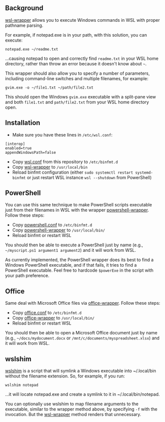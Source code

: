 ## Background
[wsl-wrapper](wsl-wrapper) allows you to execute Windows commands in WSL with proper pathname parsing.

For example, if notepad.exe is in your path, with this solution, you can execute:
```
notepad.exe ~/readme.txt
```
...causing notepad to open and correctly find `readme.txt` in your WSL home directory, rather than throw an error because it doesn't know about `~`.

This wrapper should also allow you to specify a number of parameters, including command-line switches and multiple filenames, for example:
```
gvim.exe -o ~/file1.txt ~/path/file2.txt
```
This should open the Windows `gvim.exe` executable with a split-pane view and both `file1.txt` and `path/file2.txt` from your WSL home directory open.
## Installation
* Make sure you have these lines in `/etc/wsl.conf`:
```
[interop]
enabled=true
appendWindowsPath=false
```
* Copy [wsl.conf](wsl.conf) from this repository to `/etc/binfmt.d`
* Copy [wsl-wrapper](wsl-wrapper) to `/usr/local/bin`
* Reload binfmt configuration (either `sudo systemctl restart systemd-binfmt` or just restart WSL instance `wsl --shutdown` from PowerShell)
## PowerShell
You can use this same technique to make PowerShell scripts executable just from their filenames in WSL with the wrapper [powershell-wrapper](powershell-wrapper). Follow these steps:
* Copy [powershell.conf](powershell.conf) to `/etc/binfmt.d`
* Copy [powershell-wrapper](powershell-wrapper) to `/usr/local/bin/`
* Reload binfmt or restart WSL

You should then be able to execute a PowerShell just by name (e.g., `~/myscript.ps1 argument1 argument2`) and it will work from WSL.

As currently implemented, the PowerShell wrapper does its best to find a Windows PowerShell executable, and if that fails, it tries to find a PowerShell executable. Feel free to hardcode `$powerExe` in the script with your path preference.
## Office
Same deal with Microsoft Office files via [office-wrapper](office-wrapper). Follow these steps:
* Copy [office.conf](office.conf) to `/etc/binfmt.d`
* Copy [office-wrapper](office-wrapper) to `/usr/local/bin/`
* Reload binfmt or restart WSL

You should then be able to open a Microsoft Office document just by name (e.g., `~/docs/mydocument.docx` or `/mnt/c/documents/myspreadsheet.xlsx`) and it will work from WSL.
## wslshim 
[wslshim](wslshim) is a script that will symlink a Windows executable into ~/.local/bin without the filename extension. So, for example, if you run:
```
wslshim notepad
```
...it will locate notepad.exe and create a symlink to it in ~/.local/bin/notepad.

You can optionally use wslshim to map filename arguments to the executable, similar to the wrapper method above, by specifying `-f` with the invocation. But the [wsl-wrapper](wsl-wrapper) method renders that unnecessary.
